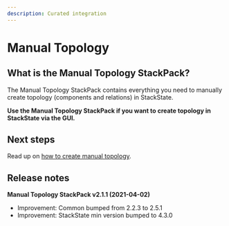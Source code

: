 ```yaml
---
description: Curated integration
---
```


# Manual Topology

## What is the Manual Topology StackPack?

The Manual Topology StackPack contains everything you need to manually create topology \(components and relations\) in StackState.

**Use the Manual Topology StackPack if you want to create topology in StackState via the GUI.**

## Next steps

Read up on [how to create manual topology](../../configure/topology/how_to_create_manual_topology.md).

## Release notes

**Manual Topology StackPack v2.1.1 \(2021-04-02\)**

* Improvement: Common bumped from 2.2.3 to 2.5.1
* Improvement: StackState min version bumped to 4.3.0

